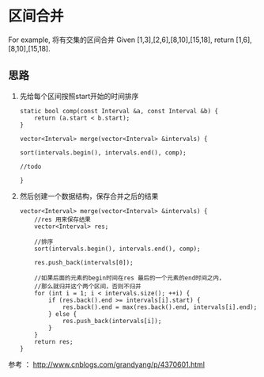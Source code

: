 ﻿# 区间合并

For example, 将有交集的区间合并
Given [1,3],[2,6],[8,10],[15,18],
return [1,6],[8,10],[15,18].


## 思路
1. 先给每个区间按照start开始的时间排序
    ```
    static bool comp(const Interval &a, const Interval &b) {
        return (a.start < b.start);
    }
    
    vector<Interval> merge(vector<Interval> &intervals) {
    
    sort(intervals.begin(), intervals.end(), comp);

    //todo

    }

    ```

2. 然后创建一个数据结构，保存合并之后的结果
    ```
    vector<Interval> merge(vector<Interval> &intervals) {
        //res 用来保存结果
        vector<Interval> res;
        
        //排序
        sort(intervals.begin(), intervals.end(), comp);

        res.push_back(intervals[0]);
        
        //如果后面的元素的begin时间在res 最后的一个元素的end时间之内，
        //那么就归并这个两个区间，否则不归并
        for (int i = 1; i < intervals.size(); ++i) {
            if (res.back().end >= intervals[i].start) {
                res.back().end = max(res.back().end, intervals[i].end);
            } else {
                res.push_back(intervals[i]);
            }
        }
        return res;
    }
    ```



参考 ： http://www.cnblogs.com/grandyang/p/4370601.html